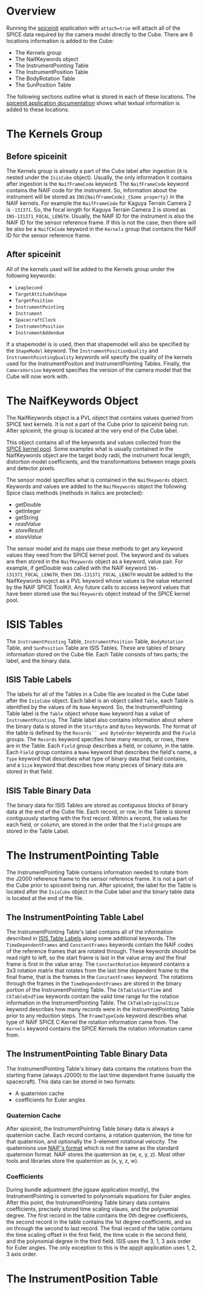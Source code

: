 # Overview

Running the [spiceinit](https://isis.astrogeology.usgs.gov/Application/presentation/Tabbed/spiceinit/spiceinit.html) application with `attach=true` will attach all of the SPICE data required by the camera model directly to the Cube. There are 6 locations information is added to the Cube:

* The Kernels group
* The NaifKeywords object
* The InstrumentPointing Table
* The InstrumentPosition Table
* The BodyRotation Table
* The SunPosition Table

The following sections outline what is stored in each of these locations. The [spiceinit application documentation](https://isis.astrogeology.usgs.gov/Application/presentation/Tabbed/spiceinit/spiceinit.html) shows what textual information is added to these locations.

# The Kernels Group

## Before spiceinit

The Kernels group is already a part of the Cube label after ingestion (it is nested under the `IsisCube` object). Usually, the only information it contains after ingestion is the `NaifFrameCode` keyword. The `NaifFrameCode` keyword contains the NAIF code for the instrument. So, information about the instrument will be stored as `INS{NaifFrameCode}_{Some property}` in the NAIF kernels. For example the `NaifFrameCode` for Kaguya Terrain Camera 2 is `-131371`. So, the focal length for Kaguya Terrain Camera 2 is stored as `INS-131371_FOCAL_LENGTH`. Usually, the NAIF ID for the instrument is also the NAIF ID for the sensor reference frame. If this is not the case, then there will be also be a `NaifCkCode` keyword in the `Kernels` group that contains the NAIF ID for the sensor reference frame.

## After spiceinit

All of the kernels used will be added to the Kernels group under the following keywords:

* `LeapSecond`
* `TargetAttitudeShape`
* `TargetPosition`
* `InstrumentPointing`
* `Instrument`
* `SpacecraftClock`
* `InstrumentPosition`
* `InstrumentAddendum`

If a shapemodel is is used, then that shapemodel will also be specified by the `ShapeModel` keyword. The `InstrumentPositionQuality` and `InstrumentPointingQuality` keywords will specify the quality of the kernels used for the InstrumentPositon and InstrumentPointing Tables. Finally, the `CameraVersion` keyword specifies the version of the camera model that the Cube will now work with.

# The NaifKeywords Object

The NaifKeywords object is a PVL object that contains values queried from SPICE text kernels. It is not a part of the Cube prior to spiceinit being run. After spiceinit, the group is located at the very end of the Cube label.

This object contains all of the keywords and values collected from the [SPICE kernel pool](https://naif.jpl.nasa.gov/pub/naif/toolkit_docs/C/req/kernel.html#Text%20Kernels%20and%20the%20Kernel%20Pool). Some examples what is usually contained in the NaifKeywords object are the target body radii, the instrument focal length, distortion model coefficients, and the transformations between image pixels and detector pixels.

The sensor model specifies what is contained in the `NaifKeywords` object. Keywords and values are added to the `NaifKeywords` object the following Spice class methods (methods in italics are protected):

* getDouble
* getInteger
* getString
* _readValue_
* _storeResult_
* _storeValue_

The sensor model and its maps use these methods to get any keyword values they need from the SPICE kernel pool. The keyword and its values are then stored in the `NaifKeywords` object as a keyword, value pair. For example, if getDouble was called with the NAIF keyword `INS-131371_FOCAL_LENGTH`, then `INS-131371_FOCAL_LENGTH` would be added to the NaifKeywords ovject as a PVL keyword whose values is the value returned by the NAIF SPICE ToolKit. Any future calls to access keyword values that have been stored use the `NaifKeywords` object instead of the SPICE kernel pool.

# ISIS Tables

The `InstrumentPointing` Table, `InstrumentPosition` Table, `BodyRotation` Table, and `SunPosition` Table are ISIS Tables. These are tables of binary information stored on the Cube file. Each Table consists of two parts; the label, and the binary data.

## ISIS Table Labels

The labels for all of the Tables in a Cube file are located in the Cube label after the `IsisCube` object. Each label is an object called `Table`, each Table is identified by the values of its `Name` keyword. So, the InstrumentPointing Table label is the `Table` object whose `Name` keyword has a value of `InstrumentPointing`. The Table label also contains information about where the binary data is stored in the `StartByte` and `Bytes` keywords. The format of the table is defined by the `Records`` and ByteOrder` keywords and the `Field` groups. The `Records` keyword specifies how many records, or rows, there are in the Table. Each `Field` group describes a field, or column, in the table. Each `Field` group contains a `Name` keyword that describes the field's name, a `Type` keyword that describes what type of binary data that field contains, and a `Size` keyword that describes how many pieces of binary data are stored in that field.

## ISIS Table Binary Data

The binary data for ISIS Tables are stored as contiguous blocks of binary data at the end of the Cube file. Each record, or row, in the Table is stored contiguously starting with the first record. Within a record, the values for each field, or column, are stored in the order that the `Field` groups are stored in the Table Label.

# The InstrumentPointing Table

The InstrumentPointing Table contains information needed to rotate from the J2000 reference frame to the sensor reference frame. It is not a part of the Cube prior to spiceinit being run. After spiceinit, the label for the Table is located after the `IsisCube` object in the Cube label and the binary table data is located at the end of the file.

## The InstrumentPointing Table Label

The InstrumentPointing Table's label contains all of the information described in [ISIS Table Labels](#ISIS-Table-Labels) along some additional keywords. The `TimeDependentFrames` and `ConstantFrames` keywords contain the NAIF codes of the reference frames that are rotated through. These keywords should be read right to left, so the start frame is last in the value array and the final frame is first in the value array. The `ConstantRotation` keyword contains a 3x3 rotation matrix that rotates from the last time dependent frame to the final frame, that is the frames in the `ConstantFrames` keyword. The rotations through the frames in the `TimeDependentFrames` are stored in the binary portion of the InstrumentPointing Table. The `CkTableStartTime` and `CkTableEndTime` keywords contain the valid time range for the rotation information in the InstrumentPointing Table. The `CkTableOriginalSize` keyword describes how many records were in the InstrumentPointing Table prior to any reduction steps. The `FrameTypeCode` keyword describes what type of NAIF SPICE C Kernel the rotation information came from. The `Kernels` keyword contains the SPICE Kernels the rotation information came from.

## The InstrumentPointing Table Binary Data

The InstrumentPointing Table's binary data contains the rotations from the starting frame (always J2000) to the last time dependent frame (usually the spacecraft). This data can be stored in two formats:

* A quaternion cache
* coefficients for Euler angles 

### Quaternion Cache

After spiceinit, the InstrumentPointing Table binary data is always a quaternion cache. Each record contains, a rotation quaternion, the time for that quaternion, and optionally the 3-element rotational velocity. The quaternions use [NAIF's format](ftp://naif.jpl.nasa.gov/pub/naif/misc/Quaternion_White_Paper/Quaternions_White_Paper.pdf) which is not the same as the standard quaternion format. NAIF stores the quaternion as (w, x, y, z). Most other tools and libraries store the quaternion as (x, y, z, w).

### Coefficients

During bundle adjustment (the jigsaw application mostly), the InstrumentPointing is converted to polynomials equations for Euler angles. After this point, the InstrumentPointing Table binary data contains coefficients, precisely stored time scaling vlaues, and the polynomial degree. The first record in the table contains the 0th degree coefficients, the second record in the table contains the 1st degree coefficients, and so on through the second to last record. The final record of the table contains the time scaling offset in the first field, the time scale in the second field, and the polynomial degree in the third field. ISIS uses the 3, 1, 3 axis order for Euler angles. The only exception to this is the appjit application uses 1, 2, 3 axis order.

# The InstrumentPosition Table